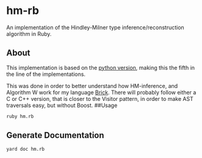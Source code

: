 # hm-rb

An implementation of the Hindley-Milner type inference/reconstruction algorithm in Ruby.

## About
This implementation is based on the [python version](http://smallshire.org.uk/sufficientlysmall/2010/04/11/a-hindley-milner-type-inference-implementation-in-python/), making this the fifth in the line of the implementations.

This was done in order to better understand how HM-inference, and Algorithm W work for my language [Brick](https://github.com/brick-lang). There will probably follow either a C or C++ version, that is closer to the Visitor pattern, in order to make AST traversals easy, but without Boost.
##Usage
```bash
ruby hm.rb
```

## Generate Documentation
```bash
yard doc hm.rb
```
